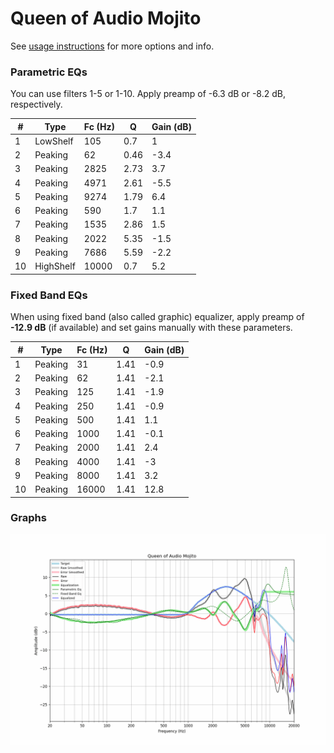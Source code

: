 # Queen of Audio Mojito
See [usage instructions](https://github.com/jaakkopasanen/AutoEq#usage) for more options and info.

### Parametric EQs
You can use filters 1-5 or 1-10. Apply preamp of -6.3 dB or -8.2 dB, respectively.

|   # | Type      |   Fc (Hz) |    Q |   Gain (dB) |
|-----|-----------|-----------|------|-------------|
|   1 | LowShelf  |       105 | 0.7  |         1   |
|   2 | Peaking   |        62 | 0.46 |        -3.4 |
|   3 | Peaking   |      2825 | 2.73 |         3.7 |
|   4 | Peaking   |      4971 | 2.61 |        -5.5 |
|   5 | Peaking   |      9274 | 1.79 |         6.4 |
|   6 | Peaking   |       590 | 1.7  |         1.1 |
|   7 | Peaking   |      1535 | 2.86 |         1.5 |
|   8 | Peaking   |      2022 | 5.35 |        -1.5 |
|   9 | Peaking   |      7686 | 5.59 |        -2.2 |
|  10 | HighShelf |     10000 | 0.7  |         5.2 |

### Fixed Band EQs
When using fixed band (also called graphic) equalizer, apply preamp of **-12.9 dB** (if available) and set gains manually with these parameters.

|   # | Type    |   Fc (Hz) |    Q |   Gain (dB) |
|-----|---------|-----------|------|-------------|
|   1 | Peaking |        31 | 1.41 |        -0.9 |
|   2 | Peaking |        62 | 1.41 |        -2.1 |
|   3 | Peaking |       125 | 1.41 |        -1.9 |
|   4 | Peaking |       250 | 1.41 |        -0.9 |
|   5 | Peaking |       500 | 1.41 |         1.1 |
|   6 | Peaking |      1000 | 1.41 |        -0.1 |
|   7 | Peaking |      2000 | 1.41 |         2.4 |
|   8 | Peaking |      4000 | 1.41 |        -3   |
|   9 | Peaking |      8000 | 1.41 |         3.2 |
|  10 | Peaking |     16000 | 1.41 |        12.8 |

### Graphs
![](./Queen%20of%20Audio%20Mojito.png)
